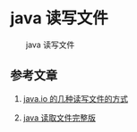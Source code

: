 # java 读写文件

　　java 读写文件


## 参考文章

1. [java.io 的几种读写文件的方式](https://www.cnblogs.com/MyTiMo/p/10998525.html)

2. [java 读取文件完整版](https://www.cnblogs.com/JonaLin/p/11057398.html)